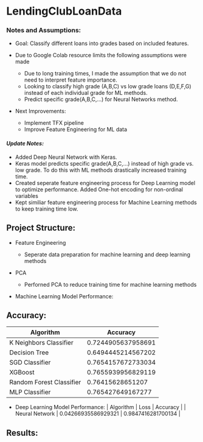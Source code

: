 # LendingClubLoanData

### Notes and Assumptions:

- Goal: Classify different loans into grades based on included features.

- Due to Google Colab resource limits the following assumptions were made
  - Due to long training times, I made the assumption that we do not need to interpret feature importance.
  - Looking to classify high grade (A,B,C) vs low grade loans (D,E,F,G) instead of each individual grade for ML methods.
  - Predict specific grade(A,B,C,...) for Neural Networks method.

- Next Improvements:
  - Implement TFX pipeline
  - Improve Feature Engineering for ML data

#### *Update Notes:*

- Added Deep Neural Network with Keras.
- Keras model predicts specific grade(A,B,C,...) instead of high grade vs. low grade. To do this with ML methods drastically increased training time.
- Created seperate feature engineering process for Deep Learning model to optimize performance. Added One-hot encoding for non-ordinal variables
- Kept similiar feature engineering process for Machine Learning methods to keep training time low.


## Project Structure:

- Feature Engineering
  - Seperate data preparation for machine learning and deep learning methods

- PCA
  - Perforned PCA to reduce training time for machine learning methods
  
- Machine Learning Model Performance:

## Accuracy:
| Algorithm | Accuracy |
| ----------- | ----------- |
| K Neighbors Classifier | 0.7244905637958691 |
| Decision Tree | 0.6494445214567202 |
| SGD Classifier | 0.7654157672733034 |
| XGBoost |  0.7655939956829119 |
| Random Forest Classifier | 0.76415628651207 |
| MLP Classifier | 0.765427649167277 |


- Deep Learning Model Performance:
| Algorithm | Loss | Accuracy |
| Neural Network | 0.04266935586929321 | 0.9847416281700134 |

## Results:


